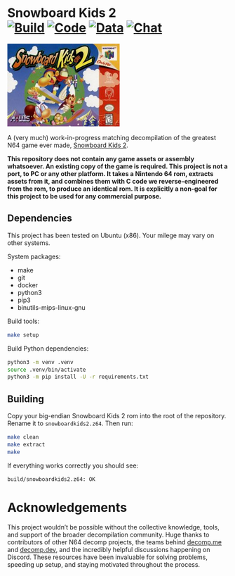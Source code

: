 Snowboard Kids 2  
[![Build](https://github.com/cdlewis/snowboardkids2-decomp/actions/workflows/build.yaml/badge.svg)](https://github.com/cdlewis/snowboardkids2-decomp/actions/workflows/build.yaml)
[![Code](https://decomp.dev/cdlewis/snowboardkids2-decomp/us.svg?mode=shield&measure=code&label=Code)](https://decomp.dev/cdlewis/snowboardkids2-decomp)
[![Data](https://decomp.dev/cdlewis/snowboardkids2-decomp/us.svg?mode=shield&measure=data&label=Data)](https://decomp.dev/cdlewis/snowboardkids2-decomp)
[![Chat](https://img.shields.io/discord/601153657966428193?color=%237289DA&logo=discord&logoColor=%23FFFFFF)](https://discord.gg/DuYH3Fh)
=============

![box art](Snowboard_Kids_2_cover.jpg)

A (very much) work-in-progress matching decompilation of the greatest N64 game ever made, [Snowboard Kids 2](https://en.wikipedia.org/wiki/Snowboard_Kids_2).

**This repository does not contain any game assets or assembly whatsoever. An existing copy of the game is required. This project is not a port, to PC or any other platform. It takes a Nintendo 64 rom, extracts assets from it, and combines them with C code we reverse-engineered from the rom, to produce an identical rom. It is explicitly a non-goal for this project to be used for any commercial purpose.**

## Dependencies

This project has been tested on Ubuntu (x86). Your milege may vary on other systems.

System packages:

* make
* git
* docker
* python3
* pip3
* binutils-mips-linux-gnu

Build tools:

```bash
make setup
```

Build Python dependencies:

```bash
python3 -m venv .venv
source .venv/bin/activate
python3 -m pip install -U -r requirements.txt
```

## Building

Copy your big-endian Snowboard Kids 2 rom into the root of the repository. Rename it to `snowboardkids2.z64`. Then run:

```bash
make clean
make extract
make
```

If everything works correctly you should see:

```bash
build/snowboardkids2.z64: OK
```

Acknowledgements
================
This project wouldn’t be possible without the collective knowledge, tools, and support of the broader decompilation community. Huge thanks to contributors of other N64 decomp projects, the teams behind [decomp.me](https://decomp.me/) and [decomp.dev](https://decomp.dev/), and the incredibly helpful discussions happening on Discord. These resources have been invaluable for solving problems, speeding up setup, and staying motivated throughout the process.
